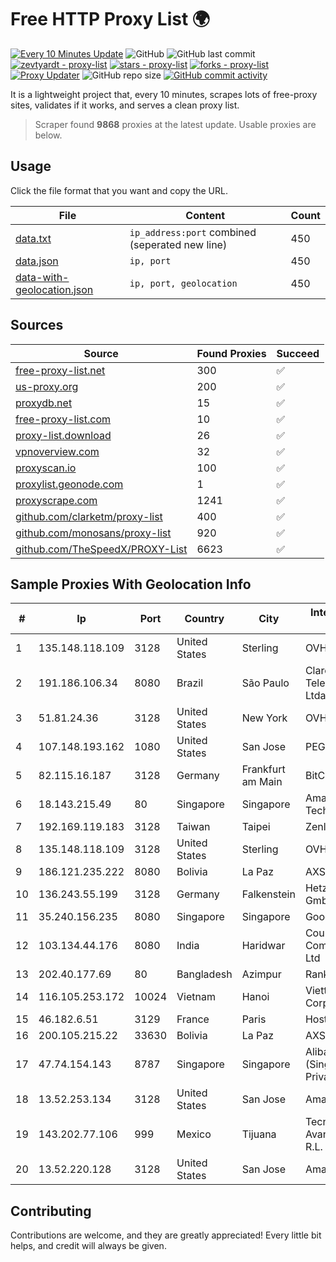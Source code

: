 
# Free HTTP Proxy List 🌍

[![Every 10 Minutes Update](https://github.com/mertguvencli/http-proxy-list/actions/workflows/main.yml/badge.svg?branch=main)](https://github.com/mertguvencli/http-proxy-list/actions/workflows/main.yml)
![GitHub](https://img.shields.io/github/license/mertguvencli/http-proxy-list)
![GitHub last commit](https://img.shields.io/github/last-commit/mertguvencli/http-proxy-list)
[![zevtyardt - proxy-list](https://img.shields.io/static/v1?label=zevtyardt&message=proxy-list&color=blue&logo=github)](https://github.com/zevtyardt/proxy-list "Go to GitHub repo")
[![stars - proxy-list](https://img.shields.io/github/stars/zevtyardt/proxy-list?style=social)](https://github.com/zevtyardt/proxy-list)
[![forks - proxy-list](https://img.shields.io/github/forks/zevtyardt/proxy-list?style=social)](https://github.com/zevtyardt/proxy-list)
[![Proxy Updater](https://github.com/zevtyardt/proxy-list/workflows/Proxy%20Updater/badge.svg)](https://github.com/zevtyardt/proxy-list/actions?query=workflow:"Proxy+Updater")
![GitHub repo size](https://img.shields.io/github/repo-size/zevtyardt/proxy-list)
[![GitHub commit activity](https://img.shields.io/github/commit-activity/m/zevtyardt/proxy-list?logo=commits)](https://github.com/zevtyardt/proxy-list/commits/main)

It is a lightweight project that, every 10 minutes, scrapes lots of free-proxy sites, validates if it works, and serves a clean proxy list.

> Scraper found **9868** proxies at the latest update. Usable proxies are below.

## Usage

Click the file format that you want and copy the URL.

|File|Content|Count|
|----|-------|-----|
|[data.txt](https://raw.githubusercontent.com/mertguvencli/http-proxy-list/main/proxy-list/data.txt)|`ip_address:port` combined (seperated new line)|450|
|[data.json](https://raw.githubusercontent.com/mertguvencli/http-proxy-list/main/proxy-list/data.json)|`ip, port`|450|
|[data-with-geolocation.json](https://raw.githubusercontent.com/mertguvencli/http-proxy-list/main/proxy-list/data-with-geolocation.json)|`ip, port, geolocation`|450|

## Sources

|Source|Found Proxies|Succeed|
|------|-------------|-------|
|[free-proxy-list.net](https://free-proxy-list.net)|300|✅|
|[us-proxy.org](https://www.us-proxy.org)|200|✅|
|[proxydb.net](http://proxydb.net)|15|✅|
|[free-proxy-list.com](https://free-proxy-list.com/?page=&port=&type%5B%5D=http&type%5B%5D=https&up_time=0&search=Search)|10|✅|
|[proxy-list.download](https://www.proxy-list.download/HTTP)|26|✅|
|[vpnoverview.com](https://vpnoverview.com/privacy/anonymous-browsing/free-proxy-servers)|32|✅|
|[proxyscan.io](https://www.proxyscan.io)|100|✅|
|[proxylist.geonode.com](https://proxylist.geonode.com/api/proxy-list?limit=300&page=1&sort_by=lastChecked&sort_type=desc&protocols=http,https)|1|✅|
|[proxyscrape.com](https://api.proxyscrape.com/v2/?request=displayproxies&protocol=http&timeout=10000&country=all&ssl=all&anonymity=all)|1241|✅|
|[github.com/clarketm/proxy-list](https://raw.githubusercontent.com/clarketm/proxy-list/master/proxy-list-raw.txt)|400|✅|
|[github.com/monosans/proxy-list](https://raw.githubusercontent.com/monosans/proxy-list/main/proxies/http.txt)|920|✅|
|[github.com/TheSpeedX/PROXY-List](https://raw.githubusercontent.com/TheSpeedX/PROXY-List/master/http.txt)|6623|✅|


## Sample Proxies With Geolocation Info

|#|Ip|Port|Country|City|Internet Service Provider|
|-|--|----|-------|----|-------------------------|
|1|135.148.118.109|3128|United States|Sterling|OVH US LLC|
|2|191.186.106.34|8080|Brazil|São Paulo|Claro NXT Telecomunicacoes Ltda|
|3|51.81.24.36|3128|United States|New York|OVH US LLC|
|4|107.148.193.162|1080|United States|San Jose|PEG TECH INC|
|5|82.115.16.187|3128|Germany|Frankfurt am Main|BitCommand LLC|
|6|18.143.215.49|80|Singapore|Singapore|Amazon Technologies Inc.|
|7|192.169.119.183|3128|Taiwan|Taipei|Zenlayer Inc|
|8|135.148.118.109|3128|United States|Sterling|OVH US LLC|
|9|186.121.235.222|8080|Bolivia|La Paz|AXS Bolivia S. A.|
|10|136.243.55.199|3128|Germany|Falkenstein|Hetzner Online GmbH|
|11|35.240.156.235|8080|Singapore|Singapore|Google LLC|
|12|103.134.44.176|8080|India|Haridwar|Countrylink Communiction Pvt Ltd|
|13|202.40.177.69|80|Bangladesh|Azimpur|Ranks ITT|
|14|116.105.253.172|10024|Vietnam|Hanoi|Viettel Corporation|
|15|46.182.6.51|3129|France|Paris|Hosteur SAS|
|16|200.105.215.22|33630|Bolivia|La Paz|AXS Bolivia S. A.|
|17|47.74.154.143|8787|Singapore|Singapore|Alibaba Cloud (Singapore) Private Limited|
|18|13.52.253.134|3128|United States|San Jose|Amazon.com, Inc.|
|19|143.202.77.106|999|Mexico|Tijuana|Tecnologías Avanzadas S. de R.L. de C.V.|
|20|13.52.220.128|3128|United States|San Jose|Amazon.com, Inc.|



## Contributing

Contributions are welcome, and they are greatly appreciated! Every
little bit helps, and credit will always be given.

